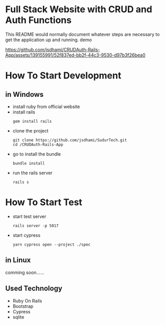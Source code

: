 # Full Stack Website with CRUD and Auth Functions
This README would normally document whatever steps are necessary to get the
application up and running.
demo



https://github.com/jsdhami/CRUDAuth-Rails-App/assets/139155991/52f837ed-bb2f-44c3-9530-d97b3f26bea0



# How To Start Development
## in Windows 
- install ruby from official website 
- install rails
  ```
  gem install rails
  ```
- clone the project
  ```
  git clone https://github.com/jsdhami/SudurTech.git
  cd /CRUDAuth-Rails-App
  ```
- go to  install the bundle 
  ```
  bundle install
  ```
- run the rails server
  ```
  rails s
  ```
# How To Start Test
- start test server
   ```
   rails server -p 5017
   ```
- start cypress
  ```
  yarn cypress open --project ./spec
  ```

## in Linux 

comming soon......



## Used Technology
- Ruby On Rails
- Bootstrap
- Cypress
- sqlite
